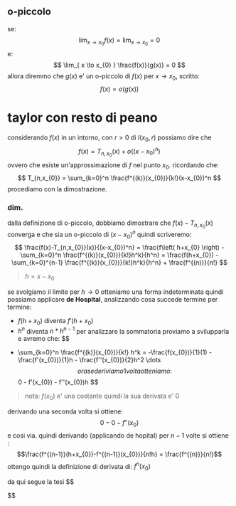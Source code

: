 ## o-piccolo
se:
$$
\lim_{ x \to x_{0} } f(x) = \lim_{ x \to x_{0} }  = 0
$$
e: 
$$
\lim_{ x \to x_{0} } \frac{f(x)}{g(x)} = 0 
$$
allora diremmo che $g(x)$ e' un o-piccolo di $f(x)$ per $x\to x_{0}$, scritto:
$$
f(x) = o(g(x))
$$

# taylor con resto di peano

considerando $f(x)$ in un intorno, con $r>0$ di  $I(x_{0},r)$ possiamo dire che 
$$
f(x) = T_{n,x_{0}}(x) + o((x-x_{0})^n)
$$
ovvero che esiste un'approssimazione di $f$ nel punto $x_{0}$.
ricordando che: 
$$
T_{n,x_{0}} = \sum_{k=0}^n \frac{f^{(k)}(x_{0})}{k!}(x-x_{0})^n
$$
procediamo con la dimostrazione.
### dim.
dalla definizione di o-piccolo, dobbiamo dimostrare che $f(x)-T_{n,x_{0}}(x)$ converga e che sia un o-piccolo di $(x-x_{0})^n$ quindi scriveremo:
$$
\frac{f(x)-T_{n,x_{0}}(x)}{(x-x_{0})^n} = \frac{f\left( h+x_{0} \right) - \sum_{k=0}^n \frac{f^{(k)}(x_{0})}{k!}h^k}{h^n} = \frac{f(h+x_{0}) - \sum_{k=0}^{n-1} \frac{f^{(k)}(x_{0})}{k!}h^k}{h^n} + \frac{f^{(n)}}{n!}
$$

> $h=x-x_{0}$

se svolgiamo il limite per $h\to 0$ otteniamo una forma indeterminata quindi possiamo applicare **de Hospital**, analizzando cosa succede termine per termine:
* $f(h+x_{0})$ diventa $f'(h+x_{0})$
* $h^n$ diventa $n* h^{n-1}$
per analizzare la sommatoria proviamo a svilupparla e avremo che:
$$
- \sum_{k=0}^n \frac{f^{(k)}(x_{0})}{k!} h^k = -\frac{f(x_{0})}{1}(1) - \frac{f'(x_{0})}{1}h - \frac{f''(x_{0})}{2}h^2 \dots
$$
ora se deriviamo 1 volta otteniamo: 
$$
0 - f'(x_{0}) - f''(x_{0})h
$$
> nota: $f(x_{0})$ e' una costante quindi la sua derivata e' 0
 
derivando una seconda volta  si ottiene:
$$
0 - 0 - f''(x_{0})
$$
e cosi via. quindi derivando (applicando de hopital) per $n-1$ volte si ottiene :
$$\frac{f^{(n-1)}(h+x_{0})-f^{(n-1)}(x_{0})}{n!h} = \frac{f^{(n)}}{n!}$$
ottengo quindi la definizione di derivata di: $f^{n}(x_{0})$

da qui segue la tesi
$$

$$